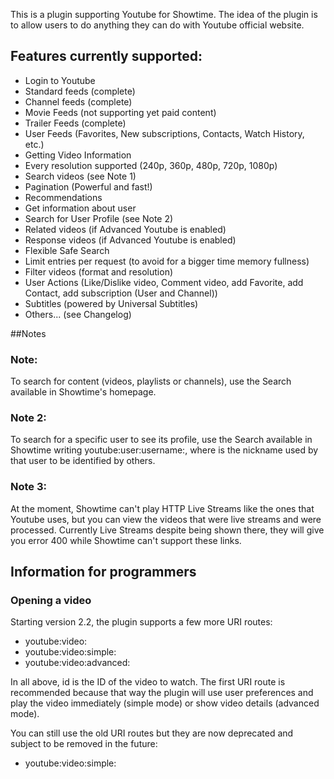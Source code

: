 This is a plugin supporting Youtube for Showtime. The idea of the plugin is to allow users to do anything they can do with Youtube official website.

## Features currently supported:
- Login to Youtube
- Standard feeds (complete)
- Channel feeds (complete)
- Movie Feeds (not supporting yet paid content)
- Trailer Feeds (complete)
- User Feeds (Favorites, New subscriptions, Contacts, Watch History, etc.)
- Getting Video Information
- Every resolution supported (240p, 360p, 480p, 720p, 1080p)
- Search videos (see Note 1)
- Pagination (Powerful and fast!)
- Recommendations
- Get information about user
- Search for User Profile (see Note 2)
- Related videos (if Advanced Youtube is enabled)
- Response videos (if Advanced Youtube is enabled)
- Flexible Safe Search
- Limit entries per request (to avoid for a bigger time memory fullness)
- Filter videos (format and resolution)
- User Actions (Like/Dislike video, Comment video, add Favorite, add Contact, add subscription (User and Channel))
- Subtitles (powered by Universal Subtitles)
- Others... (see Changelog)

##Notes
### Note:
To search for content (videos, playlists or channels), use the Search available in Showtime's homepage.

### Note 2:
To search for a specific user to see its profile, use the Search available in Showtime writing
youtube:user:username:<username>, where <username> is the nickname used by that user to be identified by others.

### Note 3:
At the moment, Showtime can't play HTTP Live Streams like the ones that Youtube uses, but you can view the videos that were live streams and were processed. 
Currently Live Streams despite being shown there, they will give you error 400 while Showtime can't support these links.

## Information for programmers
### Opening a video
Starting version 2.2, the plugin supports a few more URI routes:
- youtube:video:<id>
- youtube:video:simple:<id>
- youtube:video:advanced:<id>

In all above, id is the ID of the video to watch.
The first URI route is recommended because that way the plugin will use user preferences and play the video immediately (simple mode) 
or show video details (advanced mode).

You can still use the old URI routes but they are now deprecated and subject to be removed in the future:
- youtube:video:simple:<title>:<id>
- youtube:video:advanced:<title>:<id>